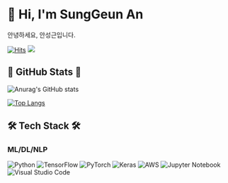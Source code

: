 # 👋 Hi, I'm SungGeun An
안녕하세요, 안성근입니다. 

[![Hits](https://hits.seeyoufarm.com/api/count/incr/badge.svg?url=https%3A%2F%2Fgithub.com%2Fssunggun2%2Fhit-counter&count_bg=%23A1A1A1&title_bg=%23262525&icon=github.svg&icon_color=%23E7E7E7&title=GitHub&edge_flat=false)](https://github.com/ssunggun2)
<a href="mailto:ssunggun2@snu.ac.kr"><img src="https://img.shields.io/badge/Gmail-d14836?&logo=Gmail&logoColor=white&link=ssunggun2@snu.ac.kr"/></a>

## :musical_note: GitHub Stats :musical_note:
![Anurag's GitHub stats](https://github-readme-stats.vercel.app/api?username=ssunggun2&show_icons=true&theme=vue)

[![Top Langs](https://github-readme-stats.vercel.app/api/top-langs/?username=ssunggun2)](https://github.com/ssungggun2/github-readme-stats)

## 🛠 Tech Stack 🛠 
###  ML/DL/NLP 
![Python](https://img.shields.io/badge/python-3776AB?style=flat&logo=python&logoColor=ffdd54)
![TensorFlow](https://img.shields.io/badge/TensorFlow-FF6F00?style=flat&logo=TensorFlow&logoColor=white)
![PyTorch](https://img.shields.io/badge/PyTorch-%23EE4C2C.svg?style=flat&logo=PyTorch&logoColor=white)
![Keras](https://img.shields.io/badge/Keras-%23D00000.svg?style=flat&logo=Keras&logoColor=white)
![AWS](https://img.shields.io/badge/AWS-%23FF9900.svg?style=flat&logo=amazon-aws&logoColor=white)
![Jupyter Notebook](https://img.shields.io/badge/jupyter-F37626.svg?style=flat&logo=jupyter&logoColor=white)
![Visual Studio Code](https://img.shields.io/badge/Visual%20Studio%20Code-0078d7.svg?style=flat&logo=visual-studio-code&logoColor=white)
